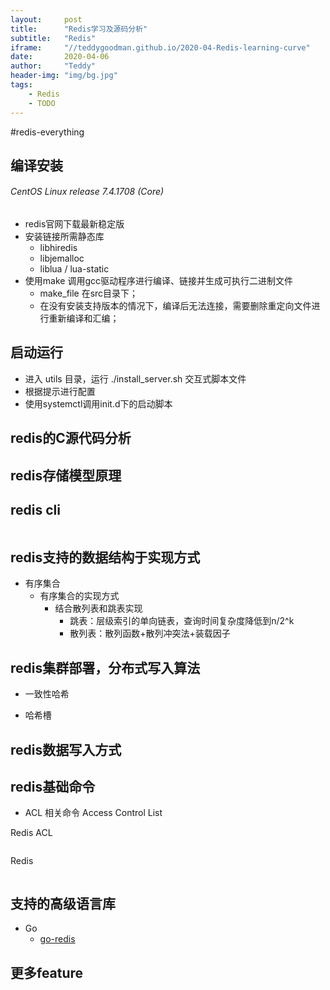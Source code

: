 ```yaml
---
layout:     post
title:      "Redis学习及源码分析"
subtitle:   "Redis"
iframe:     "//teddygoodman.github.io/2020-04-Redis-learning-curve"
date:       2020-04-06
author:     "Teddy"
header-img: "img/bg.jpg"
tags:
    - Redis
    - TODO
---
```


#redis-everything

## 编译安装
###### CentOS Linux release 7.4.1708 (Core) 

* redis官网下载最新稳定版
* 安装链接所需静态库
    * libhiredis
    * libjemalloc
    * liblua / lua-static
* 使用make 调用gcc驱动程序进行编译、链接并生成可执行二进制文件
    * make_file 在src目录下；
    * 在没有安装支持版本的情况下，编译后无法连接，需要删除重定向文件进行重新编译和汇编；

## 启动运行
* 进入 utils 目录，运行 ./install_server.sh 交互式脚本文件
* 根据提示进行配置
* 使用systemctl调用init.d下的启动脚本

## redis的C源代码分析


## redis存储模型原理


## redis cli
```
```


## redis支持的数据结构于实现方式

* 有序集合
    * 有序集合的实现方式
        * 结合散列表和跳表实现
            * 跳表：层级索引的单向链表，查询时间复杂度降低到n/2^k
            * 散列表：散列函数+散列冲突法+装载因子


## redis集群部署，分布式写入算法

* 一致性哈希

* 哈希槽


## redis数据写入方式


## redis基础命令

* ACL 相关命令 Access Control List


Redis ACL
```
```

Redis 
```
```

## 支持的高级语言库

* Go
    * [go-redis](https://github.com/go-redis/redis)


## 更多feature